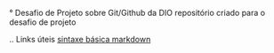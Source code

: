 ° Desafio de Projeto sobre Git/Github da DIO
repositório criado para o desafio de projeto

.. Links úteis
[sintaxe básica markdown](https://www.markdownguide.org/basic-syntax/)
